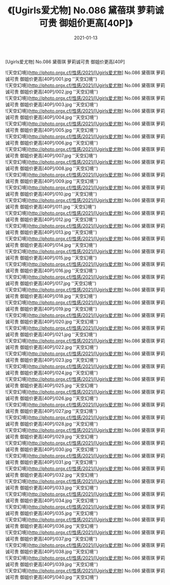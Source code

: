 ﻿---
layout: post
title:  《[Ugirls爱尤物] No.086 黛蓓琪 萝莉诚可贵 御姐价更高[40P]》
date:   2021-01-13
img: http://photo.orgx.cf/性感/2021/[Ugirls爱尤物] No.086 黛蓓琪 萝莉诚可贵 御姐价更高[40P]/000.jpg
tags: [美女, 性感, 泳衣]
---

[Ugirls爱尤物] No.086 黛蓓琪 萝莉诚可贵 御姐价更高[40P]



![天空幻境](http://photo.orgx.cf/性感/2021/[Ugirls爱尤物] No.086 黛蓓琪 萝莉诚可贵 御姐价更高[40P]/001.jpg ''天空幻境'') <br>
![天空幻境](http://photo.orgx.cf/性感/2021/[Ugirls爱尤物] No.086 黛蓓琪 萝莉诚可贵 御姐价更高[40P]/002.jpg ''天空幻境'') <br>
![天空幻境](http://photo.orgx.cf/性感/2021/[Ugirls爱尤物] No.086 黛蓓琪 萝莉诚可贵 御姐价更高[40P]/003.jpg ''天空幻境'') <br>
![天空幻境](http://photo.orgx.cf/性感/2021/[Ugirls爱尤物] No.086 黛蓓琪 萝莉诚可贵 御姐价更高[40P]/004.jpg ''天空幻境'') <br>
![天空幻境](http://photo.orgx.cf/性感/2021/[Ugirls爱尤物] No.086 黛蓓琪 萝莉诚可贵 御姐价更高[40P]/005.jpg ''天空幻境'') <br>
![天空幻境](http://photo.orgx.cf/性感/2021/[Ugirls爱尤物] No.086 黛蓓琪 萝莉诚可贵 御姐价更高[40P]/006.jpg ''天空幻境'') <br>
![天空幻境](http://photo.orgx.cf/性感/2021/[Ugirls爱尤物] No.086 黛蓓琪 萝莉诚可贵 御姐价更高[40P]/007.jpg ''天空幻境'') <br>
![天空幻境](http://photo.orgx.cf/性感/2021/[Ugirls爱尤物] No.086 黛蓓琪 萝莉诚可贵 御姐价更高[40P]/008.jpg ''天空幻境'') <br>
![天空幻境](http://photo.orgx.cf/性感/2021/[Ugirls爱尤物] No.086 黛蓓琪 萝莉诚可贵 御姐价更高[40P]/009.jpg ''天空幻境'') <br>
![天空幻境](http://photo.orgx.cf/性感/2021/[Ugirls爱尤物] No.086 黛蓓琪 萝莉诚可贵 御姐价更高[40P]/010.jpg ''天空幻境'') <br>
![天空幻境](http://photo.orgx.cf/性感/2021/[Ugirls爱尤物] No.086 黛蓓琪 萝莉诚可贵 御姐价更高[40P]/011.jpg ''天空幻境'') <br>
![天空幻境](http://photo.orgx.cf/性感/2021/[Ugirls爱尤物] No.086 黛蓓琪 萝莉诚可贵 御姐价更高[40P]/012.jpg ''天空幻境'') <br>
![天空幻境](http://photo.orgx.cf/性感/2021/[Ugirls爱尤物] No.086 黛蓓琪 萝莉诚可贵 御姐价更高[40P]/013.jpg ''天空幻境'') <br>
![天空幻境](http://photo.orgx.cf/性感/2021/[Ugirls爱尤物] No.086 黛蓓琪 萝莉诚可贵 御姐价更高[40P]/014.jpg ''天空幻境'') <br>
![天空幻境](http://photo.orgx.cf/性感/2021/[Ugirls爱尤物] No.086 黛蓓琪 萝莉诚可贵 御姐价更高[40P]/015.jpg ''天空幻境'') <br>
![天空幻境](http://photo.orgx.cf/性感/2021/[Ugirls爱尤物] No.086 黛蓓琪 萝莉诚可贵 御姐价更高[40P]/016.jpg ''天空幻境'') <br>
![天空幻境](http://photo.orgx.cf/性感/2021/[Ugirls爱尤物] No.086 黛蓓琪 萝莉诚可贵 御姐价更高[40P]/017.jpg ''天空幻境'') <br>
![天空幻境](http://photo.orgx.cf/性感/2021/[Ugirls爱尤物] No.086 黛蓓琪 萝莉诚可贵 御姐价更高[40P]/018.jpg ''天空幻境'') <br>
![天空幻境](http://photo.orgx.cf/性感/2021/[Ugirls爱尤物] No.086 黛蓓琪 萝莉诚可贵 御姐价更高[40P]/019.jpg ''天空幻境'') <br>
![天空幻境](http://photo.orgx.cf/性感/2021/[Ugirls爱尤物] No.086 黛蓓琪 萝莉诚可贵 御姐价更高[40P]/020.jpg ''天空幻境'') <br>
![天空幻境](http://photo.orgx.cf/性感/2021/[Ugirls爱尤物] No.086 黛蓓琪 萝莉诚可贵 御姐价更高[40P]/021.jpg ''天空幻境'') <br>
![天空幻境](http://photo.orgx.cf/性感/2021/[Ugirls爱尤物] No.086 黛蓓琪 萝莉诚可贵 御姐价更高[40P]/022.jpg ''天空幻境'') <br>
![天空幻境](http://photo.orgx.cf/性感/2021/[Ugirls爱尤物] No.086 黛蓓琪 萝莉诚可贵 御姐价更高[40P]/023.jpg ''天空幻境'') <br>
![天空幻境](http://photo.orgx.cf/性感/2021/[Ugirls爱尤物] No.086 黛蓓琪 萝莉诚可贵 御姐价更高[40P]/024.jpg ''天空幻境'') <br>
![天空幻境](http://photo.orgx.cf/性感/2021/[Ugirls爱尤物] No.086 黛蓓琪 萝莉诚可贵 御姐价更高[40P]/025.jpg ''天空幻境'') <br>
![天空幻境](http://photo.orgx.cf/性感/2021/[Ugirls爱尤物] No.086 黛蓓琪 萝莉诚可贵 御姐价更高[40P]/026.jpg ''天空幻境'') <br>
![天空幻境](http://photo.orgx.cf/性感/2021/[Ugirls爱尤物] No.086 黛蓓琪 萝莉诚可贵 御姐价更高[40P]/027.jpg ''天空幻境'') <br>
![天空幻境](http://photo.orgx.cf/性感/2021/[Ugirls爱尤物] No.086 黛蓓琪 萝莉诚可贵 御姐价更高[40P]/028.jpg ''天空幻境'') <br>
![天空幻境](http://photo.orgx.cf/性感/2021/[Ugirls爱尤物] No.086 黛蓓琪 萝莉诚可贵 御姐价更高[40P]/029.jpg ''天空幻境'') <br>
![天空幻境](http://photo.orgx.cf/性感/2021/[Ugirls爱尤物] No.086 黛蓓琪 萝莉诚可贵 御姐价更高[40P]/030.jpg ''天空幻境'') <br>
![天空幻境](http://photo.orgx.cf/性感/2021/[Ugirls爱尤物] No.086 黛蓓琪 萝莉诚可贵 御姐价更高[40P]/031.jpg ''天空幻境'') <br>
![天空幻境](http://photo.orgx.cf/性感/2021/[Ugirls爱尤物] No.086 黛蓓琪 萝莉诚可贵 御姐价更高[40P]/032.jpg ''天空幻境'') <br>
![天空幻境](http://photo.orgx.cf/性感/2021/[Ugirls爱尤物] No.086 黛蓓琪 萝莉诚可贵 御姐价更高[40P]/033.jpg ''天空幻境'') <br>
![天空幻境](http://photo.orgx.cf/性感/2021/[Ugirls爱尤物] No.086 黛蓓琪 萝莉诚可贵 御姐价更高[40P]/034.jpg ''天空幻境'') <br>
![天空幻境](http://photo.orgx.cf/性感/2021/[Ugirls爱尤物] No.086 黛蓓琪 萝莉诚可贵 御姐价更高[40P]/035.jpg ''天空幻境'') <br>
![天空幻境](http://photo.orgx.cf/性感/2021/[Ugirls爱尤物] No.086 黛蓓琪 萝莉诚可贵 御姐价更高[40P]/036.jpg ''天空幻境'') <br>
![天空幻境](http://photo.orgx.cf/性感/2021/[Ugirls爱尤物] No.086 黛蓓琪 萝莉诚可贵 御姐价更高[40P]/037.jpg ''天空幻境'') <br>
![天空幻境](http://photo.orgx.cf/性感/2021/[Ugirls爱尤物] No.086 黛蓓琪 萝莉诚可贵 御姐价更高[40P]/038.jpg ''天空幻境'') <br>
![天空幻境](http://photo.orgx.cf/性感/2021/[Ugirls爱尤物] No.086 黛蓓琪 萝莉诚可贵 御姐价更高[40P]/039.jpg ''天空幻境'') <br>
![天空幻境](http://photo.orgx.cf/性感/2021/[Ugirls爱尤物] No.086 黛蓓琪 萝莉诚可贵 御姐价更高[40P]/040.jpg ''天空幻境'') <br>